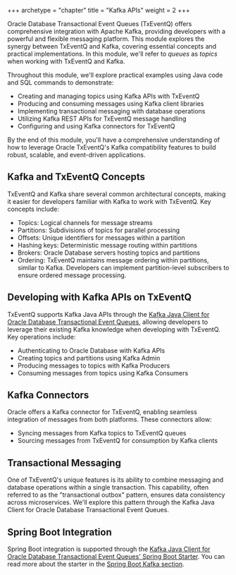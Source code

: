 +++
archetype = "chapter"
title = "Kafka APIs"
weight = 2
+++

Oracle Database Transactional Event Queues (TxEventQ) offers comprehensive integration with Apache Kafka, providing developers with a powerful and flexible messaging platform. This module explores the synergy between TxEventQ and Kafka, covering essential concepts and practical implementations. In this module, we'll refer to _queues_ as _topics_ when working with TxEventQ and Kafka.

Throughout this module, we'll explore practical examples using Java code and SQL commands to demonstrate:

- Creating and managing topics using Kafka APIs with TxEventQ
- Producing and consuming messages using Kafka client libraries
- Implementing transactional messaging with database operations
- Utilizing Kafka REST APIs for TxEventQ message handling
- Configuring and using Kafka connectors for TxEventQ

By the end of this module, you'll have a comprehensive understanding of how to leverage Oracle TxEventQ's Kafka compatibility features to build robust, scalable, and event-driven applications.

## Kafka and TxEventQ Concepts

TxEventQ and Kafka share several common architectural concepts, making it easier for developers familiar with Kafka to work with TxEventQ. Key concepts include:

- Topics: Logical channels for message streams
- Partitions: Subdivisions of topics for parallel processing
- Offsets: Unique identifiers for messages within a partition
- Hashing keys: Deterministic message routing within partitions
- Brokers: Oracle Database servers hosting topics and partitions
- Ordering: TxEventQ maintains message ordering within partitions, similar to Kafka. Developers can implement partition-level subscribers to ensure ordered message processing.

## Developing with Kafka APIs on TxEventQ

TxEventQ supports Kafka Java APIs through the [Kafka Java Client for Oracle Database Transactional Event Queues](https://github.com/oracle/okafka), allowing developers to leverage their existing Kafka knowledge when developing with TxEventQ. Key operations include:

- Authenticating to Oracle Database with Kafka APIs
- Creating topics and partitions using Kafka Admin
- Producing messages to topics with Kafka Producers
- Consuming messages from topics using Kafka Consumers

## Kafka Connectors

Oracle offers a Kafka connector for TxEventQ, enabling seamless integration of messages from both platforms. These connectors allow:

- Syncing messages from Kafka topics to TxEventQ queues
- Sourcing messages from TxEventQ for consumption by Kafka clients

## Transactional Messaging

One of TxEventQ's unique features is its ability to combine messaging and database operations within a single transaction. This capability, often referred to as the "transactional outbox" pattern, ensures data consistency across microservices. We'll explore this pattern through the Kafka Java Client for Oracle Database Transactional Event Queues.

## Spring Boot Integration

Spring Boot integration is supported through the [Kafka Java Client for Oracle Database Transactional Event Queues' Spring Boot Starter](https://central.sonatype.com/artifact/com.oracle.database.spring/oracle-spring-boot-starter-okafka). You can read more about the starter in the [Spring Boot Kafka section](../spring-boot/kafka.md).

